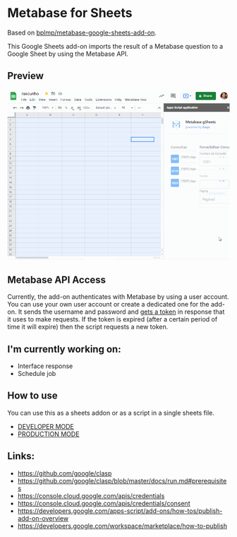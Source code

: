 # Metabase for Sheets

Based on [bplmp/metabase-google-sheets-add-on](https://github.com/bplmp/metabase-google-sheets-add-on).

This Google Sheets add-on imports the result of a Metabase question to a Google Sheet by using the Metabase API.

## Preview

![Preview](images/preview.gif)

## Metabase API Access

Currently, the add-on authenticates with Metabase by using a user account. You can use your own user account or create a
dedicated one for the add-on. It sends the username and password
and [gets a token](https://github.com/metabase/metabase/wiki/Using-the-REST-API#authorizing) in response that it uses to
make requests. If the token is expired (after a certain period of time it will expire) then the script requests a new
token.

## I'm currently working on:

- Interface response
- Schedule job

## How to use

You can use this as a sheets addon or as a script in a single sheets file.

- [DEVELOPER MODE](DEVELOPER.md)
- [PRODUCTION MODE](PRODUCTION.md)

## Links:

- https://github.com/google/clasp
- https://github.com/google/clasp/blob/master/docs/run.md#prerequisites
- https://console.cloud.google.com/apis/credentials
- https://console.cloud.google.com/apis/credentials/consent
- https://developers.google.com/apps-script/add-ons/how-tos/publish-add-on-overview
- https://developers.google.com/workspace/marketplace/how-to-publish
